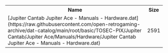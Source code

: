 <table>
<tr><th>Name</th><th>Size</th></tr>
<tr><td>[Jupiter Cantab Jupiter Ace - Manuals - Hardware.dat](https://raw.githubusercontent.com/open-retrogaming-archive/dat-catalog/main/root/basic/TOSEC-PIX/Jupiter Cantab/Jupiter Ace/Manuals/Hardware/Jupiter Cantab Jupiter Ace - Manuals - Hardware.dat)</td><td>2591</td></tr>
</table>
